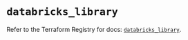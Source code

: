 # `databricks_library`

Refer to the Terraform Registry for docs: [`databricks_library`](https://registry.terraform.io/providers/databricks/databricks/1.44.0/docs/resources/library).
